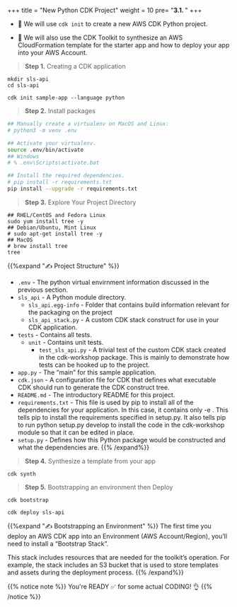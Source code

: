 +++
title = "New Python CDK Project"
weight = 10
pre= "<b>3.1. </b>"
+++


* 🎯 We will use `cdk init` to create a new AWS CDK Python project.

* 🎯 We will also use the CDK Toolkit to synthesize an AWS
CloudFormation template for the starter app and how to deploy your app into your AWS Account.

> **Step 1.** Creating a CDK application

```
mkdir sls-api
cd sls-api

cdk init sample-app --language python
```

> **Step 2.** Install packages

```bash
## Manually create a virtualenv on MacOS and Linux:
# python3 -m venv .env

## Activate your virtualenv.
source .env/bin/activate
## Windows
# % .env\Scripts\activate.bat

## Install the required dependencies.
# pip install -r requirements.txt
pip install --upgrade -r requirements.txt
```

> **Step 3.** Explore Your Project Directory 

```
## RHEL/CentOS and Fedora Linux
sudo yum install tree -y
## Debian/Ubuntu, Mint Linux
# sudo apt-get install tree -y
## MacOS
# brew install tree
tree
```

{{%expand "✍️ Project Structure" %}}
* `.env` - The python virtual envirnment information discussed in the previous section.
* `sls_api` - A Python module directory.
    * `sls_api.egg-info` - Folder that contains build information relevant for the packaging on the project
    * `sls_api_stack.py` - A custom CDK stack construct for use in your CDK application.
* `tests` - Contains all tests.
    * `unit` - Contains unit tests.
        * `test_sls_api.py` - A trivial test of the custom CDK stack created in the cdk-workshop package. This is mainly to demonstrate how tests can be hooked up to the project.
* `app.py` - The “main” for this sample application.
* `cdk.json` - A configuration file for CDK that defines what executable CDK should run to generate the CDK construct tree.
* `README.md` - The introductory README for this project.
* `requirements.txt` - This file is used by pip to install all of the dependencies for your application. In this case, it contains only -e . This tells pip to install the requirements specified in setup.py. It also tells pip to run python setup.py develop to install the code in the cdk-workshop module so that it can be edited in place.
* `setup.py` - Defines how this Python package would be constructed and what the dependencies are.
{{% /expand%}}

> **Step 4.** Synthesize a template from your app

```
cdk synth
```

> **Step 5.** Bootstrapping an environment then Deploy

```
cdk bootstrap

cdk deploy sls-api
```

{{%expand "✍️ Bootstrapping an Environment" %}}
The first time you deploy an AWS CDK app into an Environment (AWS Account/Region), you’ll need to install a “Bootstrap Stack”.

This stack includes resources that are needed for the toolkit’s operation. For example, the stack includes an S3 bucket that is used to store templates and assets during the deployment process.
{{% /expand%}}

{{% notice note %}} 
You're READY ✅ for some actual CODING! 👌
{{% /notice %}}
